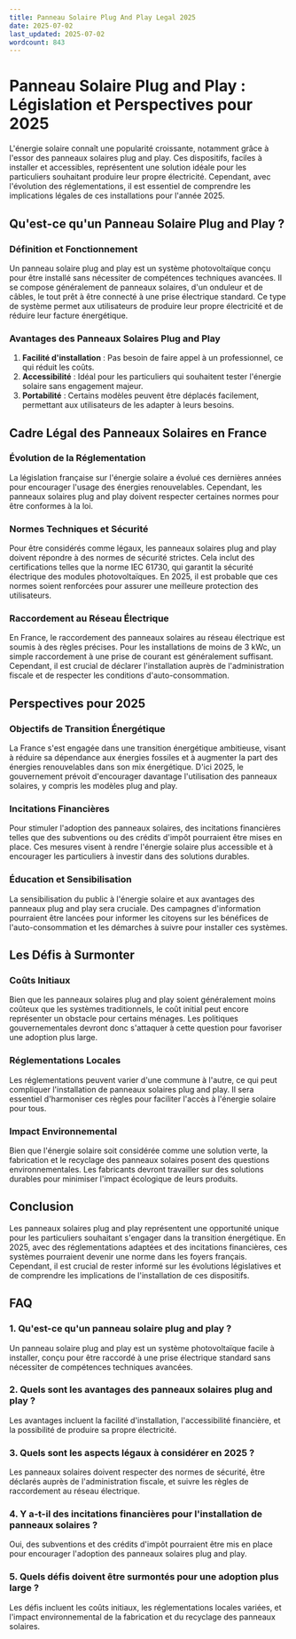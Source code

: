 ```yaml
---
title: Panneau Solaire Plug And Play Legal 2025
date: 2025-07-02
last_updated: 2025-07-02
wordcount: 843
---
```


# Panneau Solaire Plug and Play : Législation et Perspectives pour 2025

L'énergie solaire connaît une popularité croissante, notamment grâce à l'essor des panneaux solaires plug and play. Ces dispositifs, faciles à installer et accessibles, représentent une solution idéale pour les particuliers souhaitant produire leur propre électricité. Cependant, avec l'évolution des réglementations, il est essentiel de comprendre les implications légales de ces installations pour l'année 2025.

## Qu'est-ce qu'un Panneau Solaire Plug and Play ?

### Définition et Fonctionnement

Un panneau solaire plug and play est un système photovoltaïque conçu pour être installé sans nécessiter de compétences techniques avancées. Il se compose généralement de panneaux solaires, d'un onduleur et de câbles, le tout prêt à être connecté à une prise électrique standard. Ce type de système permet aux utilisateurs de produire leur propre électricité et de réduire leur facture énergétique.

### Avantages des Panneaux Solaires Plug and Play

1. **Facilité d'installation** : Pas besoin de faire appel à un professionnel, ce qui réduit les coûts.
2. **Accessibilité** : Idéal pour les particuliers qui souhaitent tester l'énergie solaire sans engagement majeur.
3. **Portabilité** : Certains modèles peuvent être déplacés facilement, permettant aux utilisateurs de les adapter à leurs besoins.

## Cadre Légal des Panneaux Solaires en France

### Évolution de la Réglementation

La législation française sur l'énergie solaire a évolué ces dernières années pour encourager l'usage des énergies renouvelables. Cependant, les panneaux solaires plug and play doivent respecter certaines normes pour être conformes à la loi.

### Normes Techniques et Sécurité

Pour être considérés comme légaux, les panneaux solaires plug and play doivent répondre à des normes de sécurité strictes. Cela inclut des certifications telles que la norme IEC 61730, qui garantit la sécurité électrique des modules photovoltaïques. En 2025, il est probable que ces normes soient renforcées pour assurer une meilleure protection des utilisateurs.

### Raccordement au Réseau Électrique

En France, le raccordement des panneaux solaires au réseau électrique est soumis à des règles précises. Pour les installations de moins de 3 kWc, un simple raccordement à une prise de courant est généralement suffisant. Cependant, il est crucial de déclarer l'installation auprès de l'administration fiscale et de respecter les conditions d'auto-consommation.

## Perspectives pour 2025

### Objectifs de Transition Énergétique

La France s'est engagée dans une transition énergétique ambitieuse, visant à réduire sa dépendance aux énergies fossiles et à augmenter la part des énergies renouvelables dans son mix énergétique. D'ici 2025, le gouvernement prévoit d'encourager davantage l'utilisation des panneaux solaires, y compris les modèles plug and play.

### Incitations Financières

Pour stimuler l'adoption des panneaux solaires, des incitations financières telles que des subventions ou des crédits d'impôt pourraient être mises en place. Ces mesures visent à rendre l'énergie solaire plus accessible et à encourager les particuliers à investir dans des solutions durables.

### Éducation et Sensibilisation

La sensibilisation du public à l'énergie solaire et aux avantages des panneaux plug and play sera cruciale. Des campagnes d'information pourraient être lancées pour informer les citoyens sur les bénéfices de l'auto-consommation et les démarches à suivre pour installer ces systèmes.

## Les Défis à Surmonter

### Coûts Initiaux

Bien que les panneaux solaires plug and play soient généralement moins coûteux que les systèmes traditionnels, le coût initial peut encore représenter un obstacle pour certains ménages. Les politiques gouvernementales devront donc s'attaquer à cette question pour favoriser une adoption plus large.

### Réglementations Locales

Les réglementations peuvent varier d'une commune à l'autre, ce qui peut compliquer l'installation de panneaux solaires plug and play. Il sera essentiel d'harmoniser ces règles pour faciliter l'accès à l'énergie solaire pour tous.

### Impact Environnemental

Bien que l'énergie solaire soit considérée comme une solution verte, la fabrication et le recyclage des panneaux solaires posent des questions environnementales. Les fabricants devront travailler sur des solutions durables pour minimiser l'impact écologique de leurs produits.

## Conclusion

Les panneaux solaires plug and play représentent une opportunité unique pour les particuliers souhaitant s'engager dans la transition énergétique. En 2025, avec des réglementations adaptées et des incitations financières, ces systèmes pourraient devenir une norme dans les foyers français. Cependant, il est crucial de rester informé sur les évolutions législatives et de comprendre les implications de l'installation de ces dispositifs.

## FAQ

### 1. Qu'est-ce qu'un panneau solaire plug and play ?

Un panneau solaire plug and play est un système photovoltaïque facile à installer, conçu pour être raccordé à une prise électrique standard sans nécessiter de compétences techniques avancées.

### 2. Quels sont les avantages des panneaux solaires plug and play ?

Les avantages incluent la facilité d'installation, l'accessibilité financière, et la possibilité de produire sa propre électricité.

### 3. Quels sont les aspects légaux à considérer en 2025 ?

Les panneaux solaires doivent respecter des normes de sécurité, être déclarés auprès de l'administration fiscale, et suivre les règles de raccordement au réseau électrique.

### 4. Y a-t-il des incitations financières pour l'installation de panneaux solaires ?

Oui, des subventions et des crédits d'impôt pourraient être mis en place pour encourager l'adoption des panneaux solaires plug and play.

### 5. Quels défis doivent être surmontés pour une adoption plus large ?

Les défis incluent les coûts initiaux, les réglementations locales variées, et l'impact environnemental de la fabrication et du recyclage des panneaux solaires.
